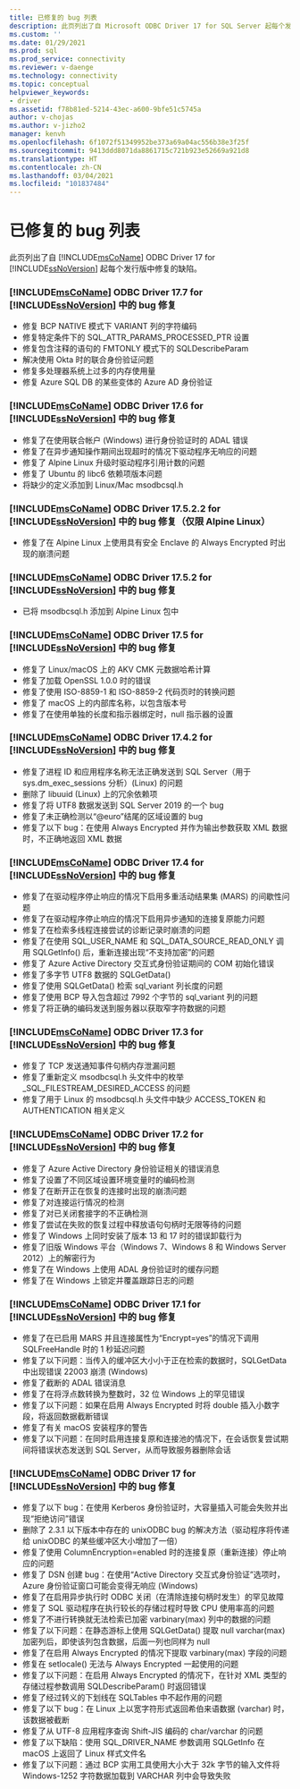 ```yaml
---
title: 已修复的 bug 列表
description: 此页列出了自 Microsoft ODBC Driver 17 for SQL Server 起每个发行版中修复的缺陷。
ms.custom: ''
ms.date: 01/29/2021
ms.prod: sql
ms.prod_service: connectivity
ms.reviewer: v-daenge
ms.technology: connectivity
ms.topic: conceptual
helpviewer_keywords:
- driver
ms.assetid: f78b81ed-5214-43ec-a600-9bfe51c5745a
author: v-chojas
ms.author: v-jizho2
manager: kenvh
ms.openlocfilehash: 6f1072f51349952be373a69a04ac556b38e3f25f
ms.sourcegitcommit: 9413ddd8071da8861715c721b923e52669a921d8
ms.translationtype: HT
ms.contentlocale: zh-CN
ms.lasthandoff: 03/04/2021
ms.locfileid: "101837484"
---
```

# <a name="list-of-bugs-fixed"></a>已修复的 bug 列表

此页列出了自 [!INCLUDE[msCoName](../../includes/msconame_md.md)] ODBC Driver 17 for [!INCLUDE[ssNoVersion](../../includes/ssnoversion-md.md)] 起每个发行版中修复的缺陷。

### <a name="bug-fixes-in-the-msconame-odbc-driver-177-for-ssnoversion"></a>[!INCLUDE[msCoName](../../includes/msconame_md.md)] ODBC Driver 17.7 for [!INCLUDE[ssNoVersion](../../includes/ssnoversion-md.md)] 中的 bug 修复

- 修复 BCP NATIVE 模式下 VARIANT 列的字符编码
- 修复特定条件下的 SQL_ATTR_PARAMS_PROCESSED_PTR 设置
- 修复包含注释的语句的 FMTONLY 模式下的 SQLDescribeParam
- 解决使用 Okta 时的联合身份验证问题
- 修复多处理器系统上过多的内存使用量
- 修复 Azure SQL DB 的某些变体的 Azure AD 身份验证

### <a name="bug-fixes-in-the-msconame-odbc-driver-176-for-ssnoversion"></a>[!INCLUDE[msCoName](../../includes/msconame_md.md)] ODBC Driver 17.6 for [!INCLUDE[ssNoVersion](../../includes/ssnoversion-md.md)] 中的 bug 修复

- 修复了在使用联合帐户 (Windows) 进行身份验证时的 ADAL 错误
- 修复了在异步通知操作期间出现超时的情况下驱动程序无响应的问题
- 修复了 Alpine Linux 升级时驱动程序引用计数的问题
- 修复了 Ubuntu 的 libc6 依赖项版本问题
- 将缺少的定义添加到 Linux/Mac msodbcsql.h

### <a name="bug-fixes-in-the-msconame-odbc-driver-17522-for-ssnoversion-alpine-linux-only"></a>[!INCLUDE[msCoName](../../includes/msconame_md.md)] ODBC Driver 17.5.2.2 for [!INCLUDE[ssNoVersion](../../includes/ssnoversion-md.md)] 中的 bug 修复（仅限 Alpine Linux）

- 修复了在 Alpine Linux 上使用具有安全 Enclave 的 Always Encrypted 时出现的崩溃问题

### <a name="bug-fixes-in-the-msconame-odbc-driver-1752-for-ssnoversion"></a>[!INCLUDE[msCoName](../../includes/msconame_md.md)] ODBC Driver 17.5.2 for [!INCLUDE[ssNoVersion](../../includes/ssnoversion-md.md)] 中的 bug 修复

- 已将 msodbcsql.h 添加到 Alpine Linux 包中

### <a name="bug-fixes-in-the-msconame-odbc-driver-175-for-ssnoversion"></a>[!INCLUDE[msCoName](../../includes/msconame_md.md)] ODBC Driver 17.5 for [!INCLUDE[ssNoVersion](../../includes/ssnoversion-md.md)] 中的 bug 修复

- 修复了 Linux/macOS 上的 AKV CMK 元数据哈希计算
- 修复了加载 OpenSSL 1.0.0 时的错误
- 修复了使用 ISO-8859-1 和 ISO-8859-2 代码页时的转换问题
- 修复了 macOS 上的内部库名称，以包含版本号
- 修复了在使用单独的长度和指示器绑定时，null 指示器的设置

### <a name="bug-fixes-in-the-msconame-odbc-driver-1742-for-ssnoversion"></a>[!INCLUDE[msCoName](../../includes/msconame_md.md)] ODBC Driver 17.4.2 for [!INCLUDE[ssNoVersion](../../includes/ssnoversion-md.md)] 中的 bug 修复

 - 修复了进程 ID 和应用程序名称无法正确发送到 SQL Server（用于 sys.dm_exec_sessions 分析）(Linux) 的问题
 - 删除了 libuuid (Linux) 上的冗余依赖项
 - 修复了将 UTF8 数据发送到 SQL Server 2019 的一个 bug
 - 修复了未正确检测以“@euro”结尾的区域设置的 bug
 - 修复了以下 bug：在使用 Always Encrypted 并作为输出参数获取 XML 数据时，不正确地返回 XML 数据

### <a name="bug-fixes-in-the-msconame-odbc-driver-174-for-ssnoversion"></a>[!INCLUDE[msCoName](../../includes/msconame_md.md)] ODBC Driver 17.4 for [!INCLUDE[ssNoVersion](../../includes/ssnoversion-md.md)] 中的 bug 修复

- 修复了在驱动程序停止响应的情况下启用多重活动结果集 (MARS) 的间歇性问题
- 修复了在驱动程序停止响应的情况下启用异步通知的连接复原能力问题
- 修复了在检索多线程连接尝试的诊断记录时崩溃的问题
- 修复了在使用 SQL_USER_NAME 和 SQL_DATA_SOURCE_READ_ONLY 调用 SQLGetInfo() 后，重新连接出现“不支持加密”的问题
- 修复了 Azure Active Directory 交互式身份验证期间的 COM 初始化错误
- 修复了多字节 UTF8 数据的 SQLGetData()
- 修复了使用 SQLGetData() 检索 sql_variant 列长度的问题
- 修复了使用 BCP 导入包含超过 7992 个字节的 sql_variant 列的问题
- 修复了将正确的编码发送到服务器以获取窄字符数据的问题

### <a name="bug-fixes-in-the-msconame-odbc-driver-173-for-ssnoversion"></a>[!INCLUDE[msCoName](../../includes/msconame_md.md)] ODBC Driver 17.3 for [!INCLUDE[ssNoVersion](../../includes/ssnoversion-md.md)] 中的 bug 修复

- 修复了 TCP 发送通知事件句柄内存泄漏问题
- 修复了重新定义 msodbcsql.h 头文件中的枚举 _SQL_FILESTREAM_DESIRED_ACCESS 的问题
- 修复了用于 Linux 的 msodbcsql.h 头文件中缺少 ACCESS_TOKEN 和 AUTHENTICATION 相关定义

### <a name="bug-fixes-in-the-msconame-odbc-driver-172-for-ssnoversion"></a>[!INCLUDE[msCoName](../../includes/msconame_md.md)] ODBC Driver 17.2 for [!INCLUDE[ssNoVersion](../../includes/ssnoversion-md.md)] 中的 bug 修复

- 修复了 Azure Active Directory 身份验证相关的错误消息
- 修复了设置了不同区域设置环境变量时的编码检测
- 修复了在断开正在恢复的连接时出现的崩溃问题
- 修复了对连接运行情况的检测
- 修复了对已关闭套接字的不正确检测
- 修复了尝试在失败的恢复过程中释放语句句柄时无限等待的问题
- 修复了 Windows 上同时安装了版本 13 和 17 时的错误卸载行为
- 修复了旧版 Windows 平台（Windows 7、Windows 8 和 Windows Server 2012）上的解密行为
- 修复了在 Windows 上使用 ADAL 身份验证时的缓存问题
- 修复了在 Windows 上锁定并覆盖跟踪日志的问题

### <a name="bug-fixes-in-the-msconame-odbc-driver-171-for-ssnoversion"></a>[!INCLUDE[msCoName](../../includes/msconame_md.md)] ODBC Driver 17.1 for [!INCLUDE[ssNoVersion](../../includes/ssnoversion-md.md)] 中的 bug 修复

- 修复了在已启用 MARS 并且连接属性为“Encrypt=yes”的情况下调用 SQLFreeHandle 时的 1 秒延迟问题
- 修复了以下问题：当传入的缓冲区大小小于正在检索的数据时，SQLGetData 中出现错误 22003 崩溃 (Windows)
- 修复了截断的 ADAL 错误消息
- 修复了在将浮点数转换为整数时，32 位 Windows 上的罕见错误
- 修复了以下问题：如果在启用 Always Encrypted 时将 double 插入小数字段，将返回数据截断错误
- 修复了有关 macOS 安装程序的警告
- 修复了以下问题：在同时启用连接复原和连接池的情况下，在会话恢复尝试期间将错误状态发送到 SQL Server，从而导致服务器删除会话

### <a name="bug-fixes-in-the-msconame-odbc-driver-17-for-ssnoversion"></a>[!INCLUDE[msCoName](../../includes/msconame_md.md)] ODBC Driver 17 for [!INCLUDE[ssNoVersion](../../includes/ssnoversion-md.md)] 中的 bug 修复

- 修复了以下 bug：在使用 Kerberos 身份验证时，大容量插入可能会失败并出现“拒绝访问”错误
- 删除了 2.3.1 以下版本中存在的 unixODBC bug 的解决方法（驱动程序将传递给 unixODBC 的某些缓冲区大小增加了一倍）
- 修复了使用 ColumnEncryption=enabled 时的连接复原（重新连接）停止响应的问题
- 修复了 DSN 创建 bug：在使用“Active Directory 交互式身份验证”选项时，Azure 身份验证窗口可能会变得无响应 (Windows)
- 修复了在启用异步执行时 ODBC 关闭（在清除连接句柄时发生）的罕见故障
- 修复了 SQL 驱动程序在执行较长的存储过程时导致 CPU 使用率高的问题
- 修复了不进行转换就无法检索已加密 varbinary(max) 列中的数据的问题
- 修复了以下问题：在静态游标上使用 SQLGetData() 提取 null varchar(max) 加密列后，即使该列包含数据，后面一列也同样为 null
- 修复了在启用 Always Encrypted 的情况下提取 varbinary(max) 字段的问题
- 修复在 setlocale() 无法与 Always Encrypted 一起使用的问题
- 修复了以下问题：在启用 Always Encrypted 的情况下，在针对 XML 类型的存储过程参数调用 SQLDescribeParam() 时返回错误
- 修复了经过转义的下划线在 SQLTables 中不起作用的问题
- 修复了以下 bug：在 Linux 上以宽字符形式返回希伯来语数据 (varchar) 时，该数据被截断
- 修复了从 UTF-8 应用程序查询 Shift-JIS 编码的 char/varchar 的问题
- 修复了以下缺陷：使用 SQL_DRIVER_NAME 参数调用 SQLGetInfo 在 macOS 上返回了 Linux 样式文件名
- 修复了以下问题：通过 BCP 实用工具使用大小大于 32k 字节的输入文件将 Windows-1252 字符数据加载到 VARCHAR 列中会导致失败
